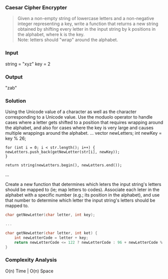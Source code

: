 ### Caesar Cipher Encrypter
> Given a non-empty string of lowercase letters and a non-negative integer representing a key, write a function that returns a new string obtained by shifting every letter in the input string by k positions in the alphabet, where k is the key.<br/>
> Note: letters should "wrap" around the alphabet.

### Input
string = "xyz"
key = 2

### Output
"zab"

### Solution
Using the Unicode value of a character as well as the character corresponding to a Unicode value. Use the moduolo operator to handle cases where a letter gets shifted to a position that requires wrapping around the alphabet, and also for cases where the key is very large and causes multiple wrappings around the alphabet.
...
	vector<char> newLetters;
	int newKey = key % 26;

	for (int i = 0; i < str.length(); i++) {
	newLetters.push_back(getNewLetter(str[i], newKey));
	}
	
	return string(newLetters.begin(), newLetters.end());
...

Create a new function that determines which leters the input string's letters should be mapped to (ie; map letters to codes). Associate each leter in the alphabet with a specific number (e.g.; its position in the alphabet), and use that number to determine which letter the input string's letters should be mapped to.
```cpp
char getNewLetter(char letter, int key);

...

char getNewLetter(char letter, int ket) {
	int newLetterCode = letter + key;
	return newLetterCode <= 122 ? newLetterCode : 96 + newLetterCode % 122;
}
```

### Complexity Analysis
O(n) Time | O(n) Space
